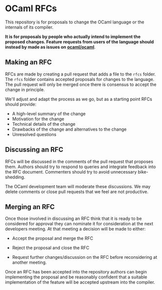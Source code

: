 # OCaml RFCs

This repository is for proposals to change the OCaml language
or the internals of its compiler.

**It is for proposals by people who actually intend to implement the
proposed changes. Feature requests from users of the language should
instead by made as issues on [ocaml/ocaml](https://github.com/ocaml/ocaml)**.

## Making an RFC

RFCs are made by creating a pull request that adds a file to the
`rfcs` folder. The `rfcs` folder contains accepted proposals for
changes to the language. The pull request will only be merged
once there is consensus to accept the change in principle.

We'll adjust and adapt the process as we go, but as a starting point
RFCs should provide:

 - A high-level summary of the change
 - Motivation for the change
 - Technical details of the change
 - Drawbacks of the change and alternatives to the change
 - Unresolved questions

## Discussing an RFC

RFCs will be discussed in the comments of the pull request that
proposes them. Authors should try to respond to queries and integrate
feedback into the RFC document. Commenters should try to avoid
unnecessary bike-shedding.

The OCaml development team will moderate these discussions. We may
delete comments or close pull requests that we feel are not
productive.

## Merging an RFC

Once those involved in discussing an RFC think that it is ready to be
considered for approval they can nominate it for consideration at the
next developers meeting. At that meeting a decision will be made to
either:

- Accept the proposal and merge the RFC

- Reject the proposal and close the RFC

- Request further changes/discussion on the RFC before reconsidering
  at another meeting.

Once an RFC has been accepted into the repository authors can begin
implementing the proposal and be reasonably confident that a suitable
implementation of the feature will be accepted upstream into the
compiler.
